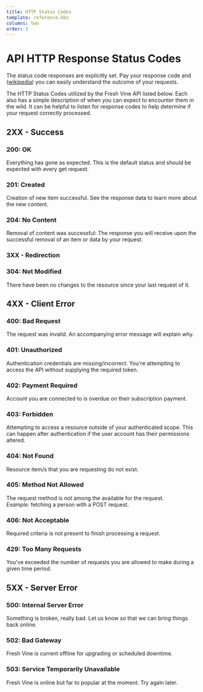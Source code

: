```yaml
---
title: HTTP Status Codes 
template: reference.hbs
columns: two
order: 3
---
```

# API HTTP Response Status Codes  

The status code responses are explicitly set. Pay your response code and ([wikipedia](http://en.wikipedia.org/wiki/List_of_HTTP_status_codes)) you can easily understand the outcome of your requests.  
  
The HTTP Status Codes utilized by the Fresh Vine API listed below. Each also has a simple description of when you can expect to encounter them in the wild. It can be helpful to listen for response codes to help determine if your request correctly processed.  
  
  
## 2XX - Success
### 200: OK  
Everything has gone as expected. This is the default status and should be expected with every get request.  

### 201: Created  
Creation of new item successful. See the response data to learn more about the new content.  
 
### 204: No Content  
Removal of content was successful: The response you will receive upon the successful removal of an item or data by your request.  

### 3XX - Redirection

### 304: Not Modified
There have been no changes to the resource since your last request of it.


## 4XX - Client Error

### 400: Bad Request  
The request was invalid. An accompanying error message will explain why.  

### 401: Unauthorized  
Authentication credentials are missing/incorrect. You're attempting to access the API without supplying the required token.  

### 402: Payment Required  
Account you are connected to is overdue on their subscription payment.  

### 403: Forbidden  
Attempting to access a resource outside of your authenticated scope. This can happen after authentication if the user account has their permissions altered.  

### 404: Not Found  
Resource item/s that you are requesting do not exist.  

### 405: Method Not Allowed  
The request method is not among the available for the request.  
*Example:* fetching a person with a POST request.  

### 406: Not Acceptable  
Required criteria is not present to finish processing a request.  

### 429: Too Many Requests  
You've exceeded the number of requests you are allowed to make during a given time period.  


## 5XX - Server Error

### 500: Internal Server Error  
Something is broken, really bad. Let us know so that we can bring things back online.  

### 502: Bad Gateway  
Fresh Vine is current offline for upgrading or scheduled downtime.  

### 503: Service Temporarily Unavailable  
Fresh Vine is online but far to popular at the moment. Try again later.  